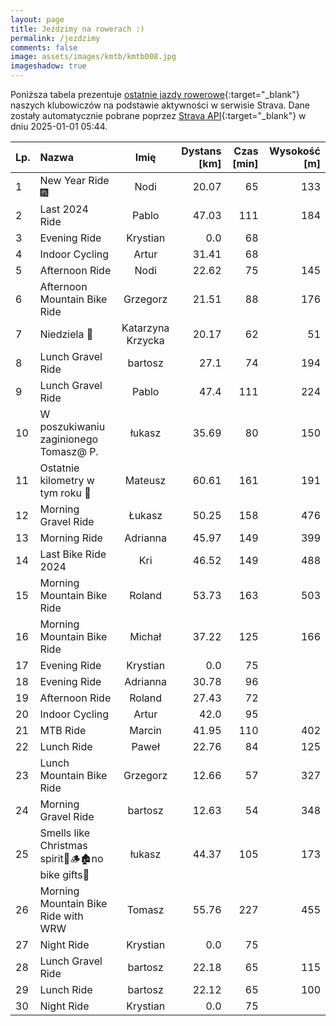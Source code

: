 ```yaml
---
layout: page
title: Jeździmy na rowerach :)
permalink: /jezdzimy
comments: false
image: assets/images/kmtb/kmtb008.jpg
imageshadow: true
---
```


Poniższa tabela prezentuje [ostatnie jazdy rowerowe](https://www.strava.com/clubs/336381){:target="_blank"} naszych klubowiczów na podstawie aktywności w serwisie Strava. Dane zostały automatycznie pobrane poprzez [Strava API](https://developers.strava.com/docs/reference/#api-Clubs-getClubActivitiesById){:target="_blank"} w dniu 2025-01-01 05:44.

Lp. | Nazwa | Imię | Dystans [km] | Czas [min] | Wysokość [m]
:--- | :--- | :---: | ---: | ---: | ---:
1|New Year Ride 🎆|Nodi|20.07|65|133
2|Last 2024 Ride|Pablo|47.03|111|184
3|Evening Ride|Krystian|0.0|68|
4|Indoor Cycling|Artur|31.41|68|
5|Afternoon Ride|Nodi|22.62|75|145
6|Afternoon Mountain Bike Ride|Grzegorz|21.51|88|176
7|Niedziela 🚴|Katarzyna Krzycka|20.17|62|51
8|Lunch Gravel Ride|bartosz|27.1|74|194
9|Lunch Gravel Ride|Pablo|47.4|111|224
10|W poszukiwaniu zaginionego Tomasz@ P.|łukasz|35.69|80|150
11|Ostatnie kilometry w tym roku 🥹|Mateusz|60.61|161|191
12|Morning Gravel Ride|Łukasz|50.25|158|476
13|Morning Ride|Adrianna|45.97|149|399
14|Last Bike Ride 2024|Kri|46.52|149|488
15|Morning Mountain Bike Ride|Roland|53.73|163|503
16|Morning Mountain Bike Ride|Michał|37.22|125|166
17|Evening Ride|Krystian|0.0|75|
18|Evening Ride|Adrianna|30.78|96|
19|Afternoon Ride|Roland|27.43|72|
20|Indoor Cycling|Artur|42.0|95|
21|MTB Ride|Marcin|41.95|110|402
22|Lunch Ride|Paweł|22.76|84|125
23|Lunch Mountain Bike Ride|Grzegorz|12.66|57|327
24|Morning Gravel Ride|bartosz|12.63|54|348
25|Smells like Christmas spirit🎅🪵🏚no bike gifts🤔|łukasz|44.37|105|173
26|Morning Mountain Bike Ride with WRW|Tomasz|55.76|227|455
27|Night Ride|Krystian|0.0|75|
28|Lunch Gravel Ride|bartosz|22.18|65|115
29|Lunch Ride|bartosz|22.12|65|100
30|Night Ride|Krystian|0.0|75|
